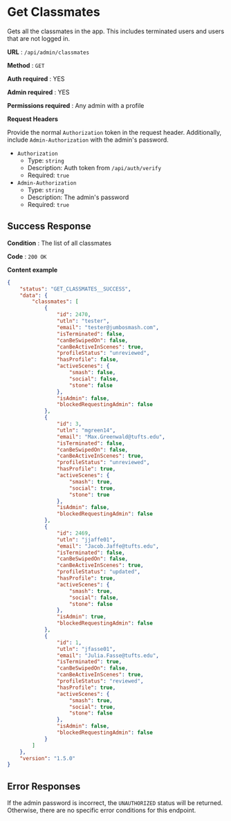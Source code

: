 # Get Classmates

Gets all the classmates in the app. This includes terminated users and users that are not logged in.

**URL** : `/api/admin/classmates`

**Method** : `GET`

**Auth required** : YES

**Admin required** : YES

**Permissions required** : Any admin with a profile

**Request Headers**

Provide the normal `Authorization` token in the request header. Additionally, include `Admin-Authorization` with the admin's password.

* `Authorization`
  * Type: `string`
  * Description: Auth token from `/api/auth/verify`
  * Required: `true`
* `Admin-Authorization`
  * Type: `string`
  * Description: The admin's password
  * Required: `true`

## Success Response

**Condition** : The list of all classmates

**Code** : `200 OK`

**Content example**

```json
{
    "status": "GET_CLASSMATES__SUCCESS",
    "data": {
        "classmates": [
            {
                "id": 2470,
                "utln": "tester",
                "email": "tester@jumbosmash.com",
                "isTerminated": false,
                "canBeSwipedOn": false,
                "canBeActiveInScenes": true,
                "profileStatus": "unreviewed",
                "hasProfile": false,
                "activeScenes": {
                    "smash": false,
                    "social": false,
                    "stone": false
                },
                "isAdmin": false,
                "blockedRequestingAdmin": false
            },
            {
                "id": 3,
                "utln": "mgreen14",
                "email": "Max.Greenwald@tufts.edu",
                "isTerminated": false,
                "canBeSwipedOn": false,
                "canBeActiveInScenes": true,
                "profileStatus": "unreviewed",
                "hasProfile": true,
                "activeScenes": {
                    "smash": true,
                    "social": true,
                    "stone": true
                },
                "isAdmin": false,
                "blockedRequestingAdmin": false
            },
            {
                "id": 2469,
                "utln": "jjaffe01",
                "email": "Jacob.Jaffe@tufts.edu",
                "isTerminated": false,
                "canBeSwipedOn": false,
                "canBeActiveInScenes": true,
                "profileStatus": "updated",
                "hasProfile": true,
                "activeScenes": {
                    "smash": true,
                    "social": false,
                    "stone": false
                },
                "isAdmin": true,
                "blockedRequestingAdmin": false
            },
            {
                "id": 1,
                "utln": "jfasse01",
                "email": "Julia.Fasse@tufts.edu",
                "isTerminated": true,
                "canBeSwipedOn": false,
                "canBeActiveInScenes": true,
                "profileStatus": "reviewed",
                "hasProfile": true,
                "activeScenes": {
                    "smash": true,
                    "social": true,
                    "stone": false
                },
                "isAdmin": false,
                "blockedRequestingAdmin": false
            }
        ]
    },
    "version": "1.5.0"
}
```

## Error Responses

If the admin password is incorrect, the `UNAUTHORIZED` status will be returned. Otherwise, there are no specific error conditions for this endpoint.
